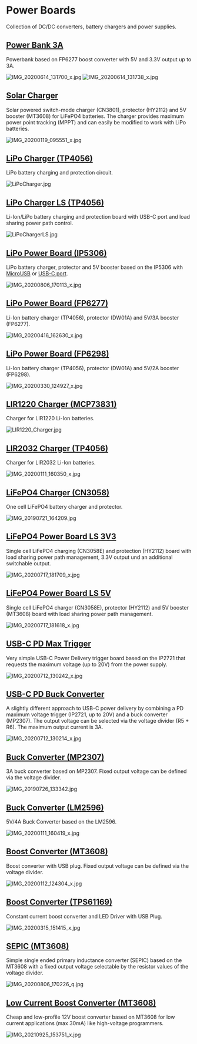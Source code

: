 # Power Boards
Collection of DC/DC converters, battery chargers and power supplies.

## [Power Bank 3A](https://github.com/wagiminator/Power-Boards/tree/master/Power_Bank_3A)

Powerbank based on FP6277 boost converter with 5V and 3.3V output up to 3A.

![IMG_20200614_131700_x.jpg](https://image.easyeda.com/pullimage/919dwwwVmEnrJDwjf5GN63aevVNBjDQ9nd0qLIZs.jpeg)
![IMG_20200614_131738_x.jpg](https://image.easyeda.com/pullimage/bBlxwvgvj511PKvi4o0TkMSiLXCxyM22GjvZIyPd.jpeg)

## [Solar Charger](https://github.com/wagiminator/Power-Boards/tree/master/Solar_Charger)

Solar powered switch-mode charger (CN3801), protector (HY2112) and 5V booster (MT3608) for LiFePO4 batteries. The charger provides maximum power point tracking (MPPT) and can easily be modified to work with LiPo batteries.

![IMG_20200119_095551_x.jpg](https://image.easyeda.com/pullimage/Ui9qe2Je15IpZDE19nuDCwFDMZIlMCXtmcegueQM.jpeg)

## [LiPo Charger (TP4056)](https://github.com/wagiminator/Power-Boards/tree/master/LiPo_Charger_TP4056)

LiPo battery charging and protection circuit.

![LiPoCharger.jpg](https://image.easyeda.com/pullimage/1AFRDXL18TS9FlEvhszar0sCkHfKe3Lg5W7eNZ97.jpeg)

## [LiPo Charger LS (TP4056)](https://github.com/wagiminator/Power-Boards/tree/master/LiPo_Charger_LS_TP4056)

Li-Ion/LiPo battery charging and protection board with USB-C port and load sharing power path control.

![LiPoChargerLS.jpg](https://image.easyeda.com/pullimage/B0T9KeI21MM6r1Ac8N2WSpHn8RigFNODRVMIk4Yc.jpeg)

## [LiPo Power Board (IP5306)](https://github.com/wagiminator/Power-Boards/tree/master/LiPo_Power_Board_IP5306_USB-C)

LiPo battery charger, protector and 5V booster based on the IP5306 with [MicroUSB](https://github.com/wagiminator/Power-Boards/tree/master/LiPo_Power_Board_IP5306) or [USB-C port](https://github.com/wagiminator/Power-Boards/tree/master/LiPo_Power_Board_IP5306_USB-C).

![IMG_20200806_170113_x.jpg](https://image.easyeda.com/pullimage/29fr5i6Ls9qVSXgj1bzG9rKqmmX9oJmnZgL4GFrm.jpeg)

## [LiPo Power Board (FP6277)](https://github.com/wagiminator/Power-Boards/tree/master/LiPo_Power_Board_FP6277)

Li-Ion battery charger (TP4056), protector (DW01A) and 5V/3A booster (FP6277).

![IMG_20200416_162630_x.jpg](https://image.easyeda.com/pullimage/ZtWrjAydPL3rpFxg8FzVYH4KKxGVADAqohTF13Yd.jpeg)

## [LiPo Power Board (FP6298)](https://github.com/wagiminator/Power-Boards/tree/master/LiPo_Power_Board_FP6298)

Li-Ion battery charger (TP4056), protector (DW01A) and 5V/2A booster (FP6298).

![IMG_20200330_124927_x.jpg](https://image.easyeda.com/pullimage/bRBb8FD9yUtVva9H7F6e39vb6Yv6SrIVKecqImYC.jpeg)

## [LIR1220 Charger (MCP73831)](https://github.com/wagiminator/Power-Boards/tree/master/LIR1220_Charger_MCP73831)

Charger for LIR1220 Li-Ion batteries.

![LIR1220_Charger.jpg](https://raw.githubusercontent.com/wagiminator/Power-Boards/master/LIR1220_Charger_MCP73831/LIR1220_Charger_MCP73831_pic1.jpg)

## [LIR2032 Charger (TP4056)](https://github.com/wagiminator/Power-Boards/tree/master/LIR2032_Charger_TP4056)

Charger for LIR2032 Li-Ion batteries.

![IMG_20200111_160350_x.jpg](https://image.easyeda.com/pullimage/EShLyzT9JReVfZoNtx9tAFyMHE65saIXZoaC6Sfo.jpeg)

## [LiFePO4 Charger (CN3058)](https://github.com/wagiminator/Power-Boards/tree/master/LiFePO4_Charger_CN3058)

One cell LiFePO4 battery charger and protector.

![IMG_20190721_164209.jpg](https://image.easyeda.com/pullimage/4ykMOFt3d5ls7DusMjOq662KOYd00YjNfU30758B.jpeg)

## [LiFePO4 Power Board LS 3V3](https://github.com/wagiminator/Power-Boards/tree/master/LiFePO4_Power_Board_LS_3V3)

Single cell LiFePO4 charging (CN3058E) and protection (HY2112) board with load sharing power path management, 3.3V output und an additional switchable output. 

![IMG_20200717_181709_x.jpg](https://image.easyeda.com/pullimage/xZenRbHvMLCdmepBq4AwWu1916SgY7jjzBTp54yF.jpeg)

## [LiFePO4 Power Board LS 5V](https://github.com/wagiminator/Power-Boards/tree/master/LiFePO4_Power_Board_LS_5V)

Single cell LiFePO4 charger (CN3058E), protector (HY2112) and 5V booster (MT3608) board with load sharing power path management.

![IMG_20200717_181618_x.jpg](https://image.easyeda.com/pullimage/Wa2umGI3BfJwbjposDb5Fg25JV4E4ipz6PLd5LOi.jpeg)

## [USB-C PD Max Trigger](https://github.com/wagiminator/Power-Boards/tree/master/USB-C_PD_Max_Trigger)

Very simple USB-C Power Delivery trigger board based on the IP2721 that requests the maximum voltage (up to 20V) from the power supply.

![IMG_20200712_130242_x.jpg](https://image.easyeda.com/pullimage/KhicZ02sJj8aRwT7HONIKgJYQr7za6HGb05xTSOy.jpeg)

## [USB-C PD Buck Converter](https://github.com/wagiminator/Power-Boards/tree/master/USB-C_PD_Buck_Converter)

A slightly different approach to USB-C power delivery by combining a PD maximum voltage trigger (IP2721, up to 20V) and a buck converter (MP2307). The output voltage can be selected via the voltage divider (R5 + R6). The maximum output current is 3A.

![IMG_20200712_130214_x.jpg](https://image.easyeda.com/pullimage/EQfjEryWefvVntioPtvdtKiLcoezcSjCVIvwx2Gj.jpeg)

## [Buck Converter (MP2307)](https://github.com/wagiminator/Power-Boards/tree/master/Buck_Converter_MP2307)

3A buck converter based on MP2307. Fixed output voltage can be defined via the voltage divider.

![IMG_20190726_133342.jpg](https://image.easyeda.com/pullimage/rahd7Wc1zkiYGPVX175igG8T43oeKwF9p2yL1J9w.jpeg)

## [Buck Converter (LM2596)](https://github.com/wagiminator/Power-Boards/tree/master/Buck_Converter_5V_LM2596)

5V/4A Buck Converter based on the LM2596.

![IMG_20200111_160419_x.jpg](https://image.easyeda.com/pullimage/u7gXdgO6U9UGPXfZC9cimWuZ6az31SlvdAqcG5HZ.jpeg)

## [Boost Converter (MT3608)](https://github.com/wagiminator/Power-Boards/tree/master/Boost_Converter_MT3608)

Boost converter with USB plug. Fixed output voltage can be defined via the voltage divider.

![IMG_20200112_124304_x.jpg](https://image.easyeda.com/pullimage/K8Bdxui2yqWwZzSk6TuPmTPbPUSVSljN5FRV8h00.jpeg)

## [Boost Converter (TPS61169)](https://github.com/wagiminator/Power-Boards/tree/master/Boost_Converter_TPS61169)

Constant current boost converter and LED Driver with USB Plug.

![IMG_20200315_151415_x.jpg](https://image.easyeda.com/pullimage/hsKdiqPm0A75mJzs1EiWkaLzdW4FENb6iK2JoRHU.jpeg)

## [SEPIC (MT3608)](https://github.com/wagiminator/Power-Boards/tree/master/SEPIC_MT3608)

Simple single ended primary inductance converter (SEPIC) based on the MT3608 with a fixed output voltage selectable by the resistor values of the voltage divider.

![IMG_20200806_170226_q.jpg](https://image.easyeda.com/pullimage/Voqvhdh1PErloHANypPeMHkhQYi1d9WUSHJrtioN.jpeg)

## [Low Current Boost Converter (MT3608)](https://github.com/wagiminator/Power-Boards/tree/master/LCBC_MT3608)

Cheap and low-profile 12V boost converter based on MT3608 for low current applications (max 30mA) like high-voltage programmers.

![IMG_20210925_153751_x.jpg](https://image.easyeda.com/pullimage/ahZcxvuz1EmKPvfXRGddIx1s60hwCnzGDy33DWQw.jpeg)

